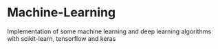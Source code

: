# Machine-Learning
Implementation of some machine learning and deep learning algorithms with scikit-learn, tensorflow and keras
